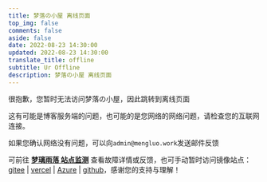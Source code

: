 ```yaml
---
title: 梦落の小屋 离线页面
top_img: false
comments: false
aside: false
date: 2022-08-23 14:30:00
updated: 2022-08-23 14:30:00
translate_title: offline
subtitle: Ur Offline
description: 梦落の小屋 离线页面
---
```


很抱歉，您暂时无法访问梦落の小屋，因此跳转到离线页面

这有可能是博客服务端的问题，也可能的是您网络的网络问题，请检查您的互联网连接。

如果您确认网络没有问题，可以向`admin@mengluo.work`发送邮件反馈

可前往 [**梦璃雨落 站点监测**](https://status.mengluo.work/) 查看故障详情或反馈，也可手动暂时访问镜像站点：[gitee](https://meng-luo.gitee.io) | [vercel](https://vercel.mengluo.tk/) | [Azure](azure.mengluo.tk) | [github](https://github.mengluo.tk)，感谢您的支持与理解！